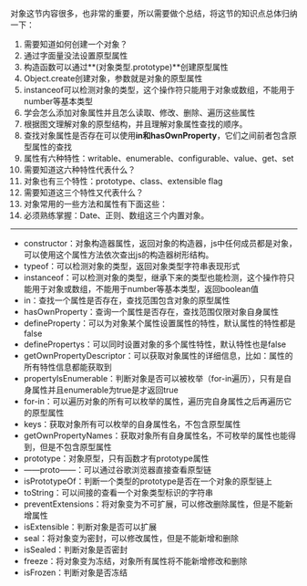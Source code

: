 对象这节内容很多，也非常的重要，所以需要做个总结，将这节的知识点总体归纳一下：

1. 需要知道如何创建一个对象？
2. 通过字面量没法设置原型属性
3. 构造函数可以通过**(对象类型.prototype)**创建原型属性
4. Object.create创建对象，参数就是对象的原型属性
5. instanceof可以检测对象的类型，这个操作符只能用于对象或数组，不能用于number等基本类型
6. 学会怎么添加对象属性并且怎么读取、修改、删除、遍历这些属性
7. 根据图文理解对象的原型结构，并且理解对象属性查找的顺序。
8. 查找对象属性是否存在可以使用**in和hasOwnProperty**，它们之间前者包含原型属性的查找
9. 属性有六种特性：writable、enumerable、configurable、value、get、set
10. 需要知道这六种特性代表什么？
11. 对象也有三个特性：prototype、class、extensible flag
12. 需要知道这三个特性又代表什么？
13. 对象常用的一些方法和属性有下面这些：
14. 必须熟练掌握：Date、正则、数组这三个内置对象。

---

* constructor：对象构造器属性，返回对象的构造器，js中任何成员都是对象，可以使用这个属性方法依次查出js的构造器树形结构。
* typeof：可以检测对象的类型，返回对象类型字符串表现形式
* instanceof：可以检测对象的类型，继承下来的类型也能检测，这个操作符只能用于对象或数组，不能用于number等基本类型，返回boolean值
* in：查找一个属性是否存在，查找范围包含对象的原型属性
* hasOwnProperty：查询一个属性是否存在，查找范围仅限对象自身属性
* defineProperty：可以为对象某个属性设置属性的特性，默认属性的特性都是false
* definePropertys：可以同时设置对象的多个属性特性，默认特性也是false
* getOwnPropertyDescriptor：可以获取对象属性的详细信息，比如：属性的所有特性信息都能获取到
* propertyIsEnumerable：判断对象是否可以被枚举（for-in遍历），只有是自身属性并且enumerable为true是才返回true
* for-in：可以遍历对象的所有可以枚举的属性，遍历完自身属性之后再遍历它的原型属性
* keys：获取对象所有可以枚举的自身属性名，不包含原型属性
* getOwnPropertyNames：获取对象所有自身属性名，不可枚举的属性也能得到，但是不包含原型属性
* prototype：对象原型，只有函数才有prototype属性
* ——proto——：可以通过谷歌浏览器直接查看原型链
* isPrototypeOf：判断一个类型的prototype是否在一个对象的原型链上
* toString：可以间接的查看一个对象类型标识的字符串
* preventExtensions：将对象变为不可扩展，可以修改删除属性，但是不能新增属性
* isExtensible：判断对象是否可以扩展
* seal：将对象变为密封，可以修改属性，但是不能新增和删除
* isSealed：判断对象是否密封
* freeze：将对象变为冻结，对象所有属性将不能新增修改和删除
* isFrozen：判断对象是否冻结

